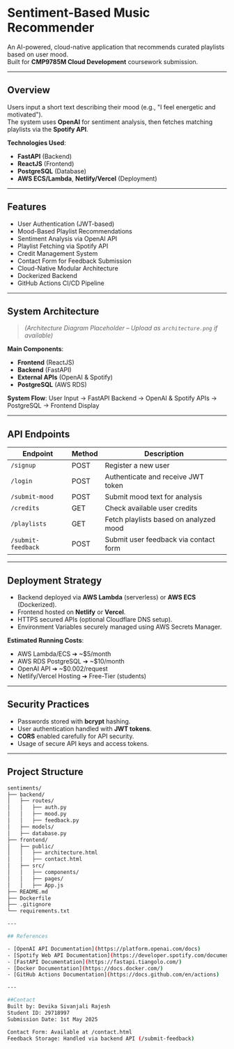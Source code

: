 # Sentiment-Based Music Recommender

An AI-powered, cloud-native application that recommends curated playlists based on user mood.  
Built for **CMP9785M Cloud Development** coursework submission.

---

## Overview

Users input a short text describing their mood (e.g., "I feel energetic and motivated").  
The system uses **OpenAI** for sentiment analysis, then fetches matching playlists via the **Spotify API**.

**Technologies Used**:
- **FastAPI** (Backend)
- **ReactJS** (Frontend)
- **PostgreSQL** (Database)
- **AWS ECS/Lambda**, **Netlify/Vercel** (Deployment)

---

## Features

- User Authentication (JWT-based)
- Mood-Based Playlist Recommendations
- Sentiment Analysis via OpenAI API
- Playlist Fetching via Spotify API
- Credit Management System
- Contact Form for Feedback Submission
- Cloud-Native Modular Architecture
- Dockerized Backend
- GitHub Actions CI/CD Pipeline

---

## System Architecture

> *(Architecture Diagram Placeholder – Upload as `architecture.png` if available)*

**Main Components**:
- **Frontend** (ReactJS)
- **Backend** (FastAPI)
- **External APIs** (OpenAI & Spotify)
- **PostgreSQL** (AWS RDS)

**System Flow**:
User Input → FastAPI Backend → OpenAI & Spotify APIs → PostgreSQL → Frontend Display


---

## API Endpoints

| Endpoint            | Method | Description                            |
|---------------------|--------|----------------------------------------|
| `/signup`           | POST   | Register a new user                    |
| `/login`            | POST   | Authenticate and receive JWT token     |
| `/submit-mood`      | POST   | Submit mood text for analysis          |
| `/credits`          | GET    | Check available user credits           |
| `/playlists`        | GET    | Fetch playlists based on analyzed mood |
| `/submit-feedback`  | POST   | Submit user feedback via contact form  |

---

## Deployment Strategy

- Backend deployed via **AWS Lambda** (serverless) or **AWS ECS** (Dockerized).
- Frontend hosted on **Netlify** or **Vercel**.
- HTTPS secured APIs (optional Cloudflare DNS setup).
- Environment Variables securely managed using AWS Secrets Manager.

**Estimated Running Costs**:
- AWS Lambda/ECS ➔ ~$5/month
- AWS RDS PostgreSQL ➔ ~$10/month
- OpenAI API ➔ ~$0.002/request
- Netlify/Vercel Hosting ➔ Free-Tier (students)

---

## Security Practices

- Passwords stored with **bcrypt** hashing.
- User authentication handled with **JWT tokens**.
- **CORS** enabled carefully for API security.
- Usage of secure API keys and access tokens.

---

## Project Structure

```bash
sentiments/
├── backend/
│   ├── routes/
│   │   ├── auth.py
│   │   ├── mood.py
│   │   ├── feedback.py
│   ├── models/
│   ├── database.py
├── frontend/
│   ├── public/
│   │   ├── architecture.html
│   │   ├── contact.html
│   ├── src/
│   │   ├── components/
│   │   ├── pages/
│   │   ├── App.js
├── README.md
├── Dockerfile
├── .gitignore
└── requirements.txt

---

## References

- [OpenAI API Documentation](https://platform.openai.com/docs)
- [Spotify Web API Documentation](https://developer.spotify.com/documentation/web-api/)
- [FastAPI Documentation](https://fastapi.tiangolo.com/)
- [Docker Documentation](https://docs.docker.com/)
- [GitHub Actions Documentation](https://docs.github.com/en/actions)

---

##Contact
Built by: Devika Sivanjali Rajesh
Student ID: 29718997
Submission Date: 1st May 2025

Contact Form: Available at /contact.html
Feedback Storage: Handled via backend API (/submit-feedback)